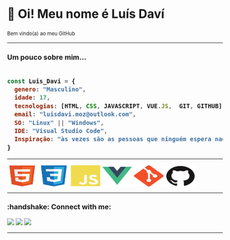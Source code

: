 
<h1 >👋 Oi! Meu nome é Luís Daví</h1>

<small>Bem vindo(a) ao meu GitHub</small>

---

<h3>
  
  Um pouco sobre mim...
```js

const Luis_Davi = {
  genero: "Masculino",
  idade: 17,
  tecnologias: [HTML, CSS, JAVASCRIPT, VUE.JS,  GIT, GITHUB],
  email: "luisdavi.moz@outlook.com",
  SO: "Linux" || "Windows",
  IDE: "Visual Studio Code",
  Inspiração: "às vezes são as pessoas que ninguém espera nada que fazem as coisas mais incríveis"
}

```
</h3>

---

<p >                
  <img align="center" alt="Luis" height="50" width="70" src="https://raw.githubusercontent.com/devicons/devicon/master/icons/html5/html5-original.svg">
  <img align="center" alt="Luis" height="50" width="70" src="https://raw.githubusercontent.com/devicons/devicon/master/icons/css3/css3-original.svg">
  <img align="center" alt="Luis" height="50" width="70" src="https://raw.githubusercontent.com/devicons/devicon/master/icons/javascript/javascript-plain.svg">
  <img align="center" alt="Luis" height="50" width="70" src="https://raw.githubusercontent.com/devicons/devicon/master/icons/vuejs/vuejs-original.svg">  
  <img align="center" alt="Luis" height="50" width="70" src="https://raw.githubusercontent.com/devicons/devicon/master/icons/git/git-original.svg">
  <img align="center" alt="Luis" height="50" width="70" src="https://raw.githubusercontent.com/devicons/devicon/master/icons/github/github-original.svg">
  
</p> 

---
                                                                                                   
<h3 >:handshake: Connect with me:</h3>
                  
<p >
  <a href="https://www.linkedin.com/in/lu%C3%ADs-dav%C3%AD-rebou%C3%A7as-0778b421a/"><img src="https://img.shields.io/badge/LinkedIn-0077B5?style=for-the-badge&logo=linkedin&logoColor=white"></img></a>     
  <a href="https://www.instagram.com/luis.davi2504/"><img src="https://img.shields.io/badge/Instagram-E4405F?style=for-the-badge&logo=instagram&logoColor=white"></img></a>        
  <a href="mailto:luisdavi.moz@outlook.com"><img src="https://img.shields.io/badge/_Outlook-0078D4?style=for-the-badge&logo=microsoft-outlook&logoColor=white"></img></a>
</p>                                                                                                             

---
